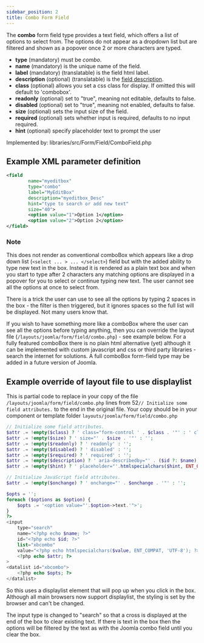 ```yaml
---
sidebar_position: 2
title: Combo Form Field
---
```


The **combo** form field type provides a text field, which offers a list of options to select from. The options do not appear as a dropdown list but are filtered and shown as a popover once 2 or more characters are typed.

- **type** (mandatory) must be *combo*.
- **name** (mandatory) is the unique name of the field.
- **label** (mandatory) (translatable) is the field html label.
- **description** (optional) (translatable) is the [field description](../standard-form-field-attributes.md#description).
- **class** (optional) allows you set a css class for display. If omitted this will default to 'combobox'.
- **readonly** (optional) set to "true", meaning not editable, defaults to false.
- **disabled** (optional) set to "true", meaning not enabled, defaults to false.
- **size** (optional) sets the input size of the field.
- **required** (optional) sets whether input is required, defaults to no input required.
- **hint** (optional) specify placeholder text to prompt the user

Implemented by: libraries/src/Form/Field/ComboField.php

## Example XML parameter definition

```xml
<field
        name="myeditbox" 
        type="combo" 
        label="MyEditBox" 
        description="myeditbox_Desc"
        hint="type to search or add new text"
        size="40">
        <option value="1">Option 1</option>
        <option value="2">Option 2</option>
</field>
```
### Note
This does not render as conventional comboBox which appears like a drop down list (`<select ... > ... </select>`) field but with the added ability to type new text in the box. Instead it is rendered as a plain text box and when you start to type after 2 characters any matching options are displayed in a popover for you to select or continue typing new text. The user cannot see all the options at once to select from.

There is a trick the user can use to see all the options by typing 2 spaces in the box - the filter is then triggered, but it ignores spaces so the full list will be displayed. Not many users know that.

If you wish to have something more like a comboBox where the user can see all the options before typing anything, then you can override the layout file (`/layouts/joomla/form/field/combo.php`) - see example below. For a fully featured comboBox there is no plain html alternative (yet) although it can be implemented with custom javascript and css or third party libraries - search the internet for solutions. A full comboBox form-field type may be added in a future version of Joomla. 

## Example override of layout file to use displaylist

This is partial code to replace  in your copy of the file `/layouts/joomla/form/field/combo.php` lines from 52`// Initialize some field attributes.` to the end in the original file. Your copy should be in your component or template folder `layouts/joomla/form/field/combo.php`

```php
// Initialize some field attributes.
$attr .= !empty($class) ? ' class="form-control ' . $class . '"' : ' class="form-control"';
$attr .= !empty($size) ? ' size="' . $size . '"' : '';
$attr .= !empty($readonly) ? ' readonly' : '';
$attr .= !empty($disabled) ? ' disabled' : '';
$attr .= !empty($required) ? ' required' : '';
$attr .= !empty($description) ? ' aria-describedby="' . ($id ?: $name) . '-desc"' : '';
$attr .= !empty($hint) ? ' placeholder="'.htmlspecialchars($hint, ENT_QUOTES, 'UTF-8').'"' : ' placeholder="click or type"';

// Initialize JavaScript field attributes.
$attr .= !empty($onchange) ? ' onchange="' . $onchange . '"' : '';

$opts = '';
foreach ($options as $option) {
    $opts .= '<option value="'.$option->text.'">';
}
?>
<input
    type="search"
    name="<?php echo $name; ?>"
    id="<?php echo $id; ?>"
    list="xbcombo"
    value="<?php echo htmlspecialchars($value, ENT_COMPAT, 'UTF-8'); ?>"
    <?php echo $attr; ?>
> 
<datalist id="xbcombo">
	<?php echo $opts; ?>
</datalist>
```
So this uses a displaylist element that will pop up when you click in the box. Although all main browsers now support displaylist, the styling is set by the browser and can't be changed. 

The input type is changed to "search" so that a cross is displayed at the end of the box to clear existing text. If there is text in the box then the options will be filtered by the text as with the Joomla combo  field until you clear the box.
